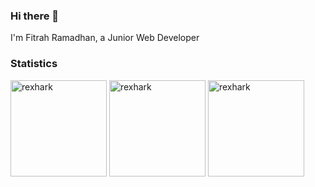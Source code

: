 ### Hi there 👋
I'm Fitrah Ramadhan, a Junior Web Developer

### Statistics
<div>
  <img height="154" src="https://github-readme-stats.vercel.app/api?username=rexhark&count_private=true&show_icons=true&theme=react&include_all_commits=true" alt="rexhark" />
  <img height="154" src="https://github-readme-stats.vercel.app/api/top-langs?username=rexhark&show_icons=true&locale=en&layout=compact&theme=react" alt="rexhark" />
  <img height="154" src="https://github-readme-stats.vercel.app/api/wakatime?username=rexhark&layout=compact&theme=react&langs_count=6" alt="rexhark" />  
</div>


<!--
**Rexhark/Rexhark** is a ✨ _special_ ✨ repository because its `README.md` (this file) appears on your GitHub profile.

Here are some ideas to get you started:

- 🔭 I’m currently working on ...
- 🌱 I’m currently learning ...
- 👯 I’m looking to collaborate on ...
- 🤔 I’m looking for help with ...
- 💬 Ask me about ...
- 📫 How to reach me: ...
- 😄 Pronouns: ...
- ⚡ Fun fact: ...
-->
